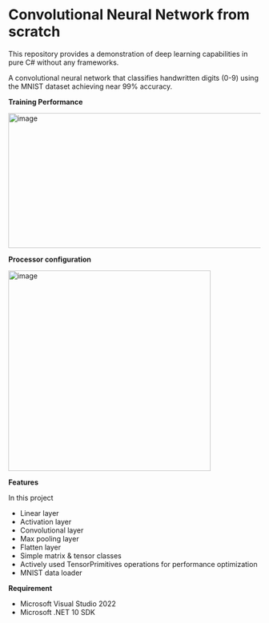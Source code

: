 # Convolutional Neural Network from scratch 

This repository provides a demonstration of deep learning capabilities in pure C# without any frameworks. 

A convolutional neural network that classifies handwritten digits (0-9) using the MNIST dataset achieving near 99% accuracy.

**Training Performance**

<img width="922" height="270" alt="image" src="https://github.com/user-attachments/assets/d1c5596c-99f7-47ba-b139-c3474ce5ebeb" />

**Processor configuration**

<img width="404" height="401" alt="image" src="https://github.com/user-attachments/assets/8d20d970-ca79-4f83-80b9-e7597a9da055" />

**Features**

In this project

- Linear layer
- Activation layer
- Convolutional layer
- Max pooling layer
- Flatten layer
- Simple matrix & tensor classes
- Actively used TensorPrimitives operations for performance optimization
- MNIST data loader

**Requirement**

- Microsoft Visual Studio 2022
- Microsoft .NET 10 SDK 
